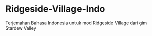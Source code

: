 # Ridgeside-Village-Indo
Terjemahan Bahasa Indonesia untuk mod Ridgeside Village dari gim Stardew Valley
